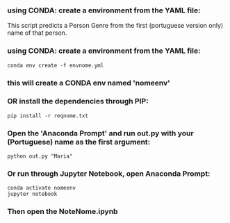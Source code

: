 ### using CONDA: create a environment from the YAML file:
This script predicts a Person Genre from the first (portuguese version only) name of that person.


### using CONDA: create a environment from the YAML file:
```
conda env create -f envnome.yml
```
### this will create a CONDA env named 'nomeenv'

### OR install the dependencies through PIP:
```
pip install -r reqnome.txt
```


### Open the 'Anaconda Prompt' and run out.py with your (Portuguese) name as the first argument:
```
python out.py "Maria"
```


### Or run through Jupyter Notebook, open Anaconda Prompt:
```
conda activate nomeenv
jupyter notebook
```

### Then open the NoteNome.ipynb